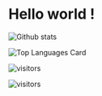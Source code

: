# Hello world !

![Github stats](https://github-readme-stats-git-masterrstaa-rickstaa.vercel.app/api?username=Amyn00&theme=highcontrast&show_icons=true&count_private=true)

![Top Languages Card](https://github-readme-stats-git-masterrstaa-rickstaa.vercel.app/api/top-langs/?username=Amyn00)



![visitors](https://komarev.com/ghpvc/?username=Amyn00&color=brightgreen&style=plastic&label=PROFILE+VIEWS)

![visitors](https://amyn00.github.io/Amyn)
